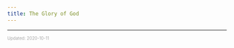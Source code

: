 ```yaml
---
title: The Glory of God
---
```


---

<sup><sub><font color="#a6a6a6">Updated: 2020-10-11</font></sub></sup>
